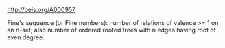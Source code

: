 http://oeis.org/A000957

Fine's sequence (or Fine numbers): number of relations of valence >= 1 on an n-set; also number of ordered rooted trees with n edges having root of even degree.

